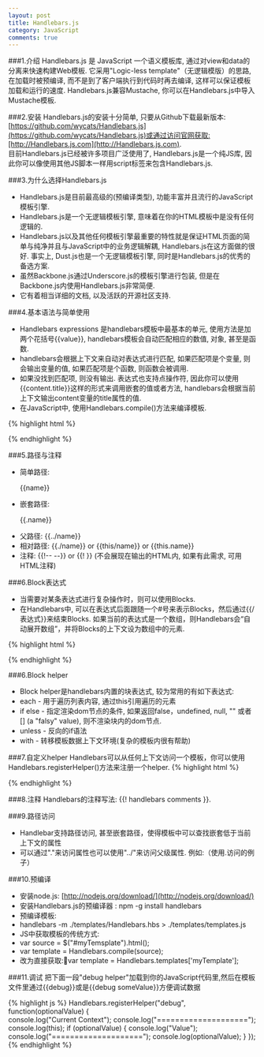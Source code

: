 ```yaml
---
layout: post
title: Handlebars.js
category: JavaScript
comments: true
---
```


###1.介绍
Handlebars.js 是 JavaScript 一个语义模板库, 通过对view和data的分离来快速构建Web模板. 它采用"Logic-less template"（无逻辑模版）的思路, 在加载时被预编译, 而不是到了客户端执行到代码时再去编译,  这样可以保证模板加载和运行的速度. Handlebars.js兼容Mustache, 你可以在Handlebars.js中导入Mustache模板.



###2.安装
Handlebars.js的安装十分简单, 只要从Github下载最新版本:[https://github.com/wycats/Handlebars.js](https://github.com/wycats/Handlebars.js)或通过访问官网获取:[http://Handlebars.js.com](http://Handlebars.js.com).  
目前Handlebars.js已经被许多项目广泛使用了, Handlebars.js是一个纯JS库, 因此你可以像使用其他JS脚本一样用script标签来包含Handlebars.js.

###3.为什么选择Handlebars.js
- Handlebars.js是目前最高级的(预编译类型), 功能丰富并且流行的JavaScript模板引擎.
- Handlebars.js是一个无逻辑模板引擎,  意味着在你的HTML模板中是没有任何逻辑的.
- Handlebars.js以及其他任何模板引擎最重要的特性就是保证HTML页面的简单与纯净并且与JavaScript中的业务逻辑解耦,  Handlebars.js在这方面做的很好. 事实上,  Dust.js也是一个无逻辑模板引擎,  同时是Handlebars.js的优秀的备选方案.
- 虽然Backbone.js通过Underscore.js的模板引擎进行包装,  但是在Backbone.js内使用Handlebars.js非常简便.
- 它有着相当详细的文档,  以及活跃的开源社区支持.

###4.基本语法与简单使用
- Handlebars expressions 是handlebars模板中最基本的单元, 使用方法是加两个花括号{{value}},  handlebars模板会自动匹配相应的数值, 对象,  甚至是函数.  
- handlebars会根据上下文来自动对表达式进行匹配, 如果匹配项是个变量, 则会输出变量的值, 如果匹配项是个函数, 则函数会被调用.  
- 如果没找到匹配项, 则没有输出. 表达式也支持点操作符, 因此你可以使用{{content.title}}这样的形式来调用嵌套的值或者方法,  handlebars会根据当前上下文输出content变量的title属性的值.
- 在JavaScript中, 使用Handlebars.compile()方法来编译模板.

{% highlight html %}
<!DOCTYPE html>
<html>
<head lang="en">
    <meta charset="UTF-8">
    <title>Handlebars Demo 2</title>
    <script type="text/javascript" src="js/jquery-1.11.1.js"></script>
    <script type="text/javascript" src="js/handlebars-v2.0.0.js"></script>
    <script type="text/javascript">
    $(document).ready(function(){
        //用jquery获取模板
        var source = $("#tpl").html();
        //预编译模板
        var template = Handlebars.compile(source);
        //模拟json数据
        var context = { name: "Handlebars", content: "This is the Handlebars.js demo 2"};
        //匹配json内容
        var html = template(context);
        //输入模板
        $("body").html(html);
        });
    </script>
</head>
<body>
    <script id="tpl" type="text/x-handlebars-template">
        <div class="demo">
            <h1>{{name}}</h1>
            <p>{{content}}</p>
        </div>
    </script>
</body>
</html>
{% endhighlight %}

###5.路径与注释
- 简单路径:  <p>{{name}}</p>
- 嵌套路径: <p>{{.name}}</p>
- 父路径: {{../name}}
- 相对路径: {{./name}} or {{this/name}} or {{this.name}}
- 注释:  {{!-- --}} or {{! }} (不会展现在输出的HTML内, 如果有此需求, 可用HTML注释<!-- -->)

###6.Block表达式
- 当需要对某条表达式进行复杂操作时，则可以使用Blocks.
- 在Handlebars中, 可以在表达式后面跟随一个#号来表示Blocks，然后通过{{/表达式}}来结束Blocks.  如果当前的表达式是一个数组，则Handlebars会“自动展开数组”，并将Blocks的上下文设为数组中的元素.

{% highlight html %}
<!DOCTYPE html>
<html>
<head lang="en">
    <meta charset="UTF-8">
    <title>Handlebars Demo 3</title>
    <script type="text/javascript" src="js/jquery-1.11.1.js"></script>
    <script type="text/javascript" src="js/handlebars-v2.0.0.js"></script>
    <script type="text/javascript">
    $(document).ready(function(){
        //用jquery获取模板
        var source = $("#tpl").html();
        //预编译模板
        var template = Handlebars.compile(source);
        //模拟json数据
        var context = {
            tools: [
            {lib: "Backbone"},
            {lib: "JQuery"},
            {lib: "Handlebars"}
            ]
        };
        //匹配json内容
        var html = template(context);
        //输入模板
        $("body").html(html);
        });
    </script>
</head>
<body>
    <script id="tpl" type="text/x-handlebars-template">
        <ul>
            {{#tools}}
            <li>{{lib}}</li>
            {{/tools}}
        </ul>
    </script>
</body>
</html>

{% endhighlight %}

###6.Block helper
- Block helper是handlebars内置的块表达式, 较为常用的有如下表达式:
- each - 用于遍历列表内容, 通过this引用遍历的元素
- if else - 指定渲染dom节点的条件, 如果返回false，undefined, null, "" 或者 [] (a "falsy" value), 则不渲染块内的dom节点.
- unless - 反向的if语法
- with - 转移模板数据上下文环境(复杂的模板内很有帮助)

###7.自定义helper
Handlebars可以从任何上下文访问一个模板，你可以使用Handlebars.registerHelper()方法来注册一个helper.
{% highlight html %}
<!DOCTYPE html>
<html>
<head lang="en">
    <meta charset="UTF-8">
    <title>Handlebars Demo 4</title>
    <script type="text/javascript" src="js/jquery-1.11.1.js"></script>
    <script type="text/javascript" src="js/underscore.js"></script>
    <script type="text/javascript" src="js/backbone.js"></script>
    <script type="text/javascript" src="js/handlebars-v2.0.0.js"></script>
    <script type="text/javascript">

    $(document).ready(function(){

        Handlebars.registerHelper('agree_button', function() {
            var emotion = Handlebars.escapeExpression(this.emotion),
            name = Handlebars.escapeExpression(this.name);

            return new Handlebars.SafeString(
                "<button>I agree. I " + emotion + " " + name + "</button>"
            );
        });

        //用jquery获取模板
        var source = $("#tpl").html();
        //预编译模板
        var template = Handlebars.compile(source);
        //模拟json数据
        var context = {
            items: [
            {name: "Handlebars", emotion: "love"},
            {name: "Mustache", emotion: "enjoy"},
            {name: "Ember", emotion: "want to learn"}
            ]
        };
        //匹配json内容
        var html = template(context);
        //输入模板
        $("body").html(html);
    });
    </script>
</head>
<body>
    <script type="text/template" id="tpl">
        <ul>
            {{#each items}}
            <li>{{agree_button}}</li>
            {{/each}}
        </ul>
    </script>
</body>
</html>
{% endhighlight %}

###8.注释
Handlebars的注释写法: {{! handlebars comments }}.

###9.路径访问
- Handlebar支持路径访问, 甚至嵌套路径，使得模板中可以查找嵌套低于当前上下文的属性
- 可以通过"."来访问属性也可以使用"../"来访问父级属性.  例如:（使用.访问的例子）

###10.预编译
- 安装node.js: [http://nodejs.org/download/](http://nodejs.org/download/)
- 安装Handlebars.js的预编译器 : npm -g install handlebars
- 预编译模板:
- handlebars -m ./templates/Handlebars.hbs > ./templates/templates.js
- JS中获取模板的传统方式:
- var source   = $("#myTemsplate").html();
- var template = Handlebars.compile(source);
- 改为直接获取:var template = Handlebars.templates['myTemplate'];

###11.调试
把下面一段"debug helper"加载到你的JavaScript代码里,然后在模板文件里通过{{debug}}或是{{debug someValue}}方便调试数据

{% highlight js %}
Handlebars.registerHelper("debug", function(optionalValue) {  
    console.log("Current Context");
    console.log("====================");
    console.log(this);
    if (optionalValue) {
        console.log("Value");
        console.log("====================");
        console.log(optionalValue);
    }
});
{% endhighlight %}
